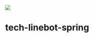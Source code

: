 ![](https://github.com/qqdog1/tech-linebot-spring/workflows/Java%20CI/badge.svg)

# tech-linebot-spring
